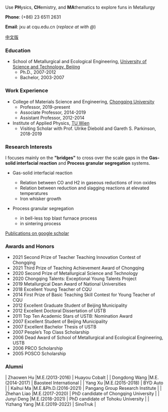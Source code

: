 Use **PH**ysics, **CH**emistry, and **MA**thematics to explore funs in Metallurgy

**Phone**: (+86) 23 6511 2631

**Email**: jxu at cqu.edu.cn (_replace at with @_)

[中文版](./Chinese-page.html)

### Education

- School of Metallurgical and Ecological Engineering, <a href="https://en.wikipedia.org/wiki/University_of_Science_and_Technology_Beijing">University of Science and Technology, Beijing</a>
  - Ph.D., 2007-2012
  - Bachelor, 2003-2007

### Work Experience

- College of Materials Science and Engineering, <a href="https://en.wikipedia.org/wiki/Chongqing_University">Chongqing University</a>
  - Professor, 2019-present
  - Associate Professor, 2014-2019
  - Assistant Professor, 2012-2014
- Institute of Applied Physics, <a href="https://en.wikipedia.org/wiki/TU_Wien">TU Wien</a>
  - Visiting Scholar with Prof. Ulrike Diebold and Gareth S. Parkinson, 2018-2019

### Research Interests

I focuses mainly on the **"bridges"** to cross over the scale gaps in the **Gas-solid interfacial reaction** and **Process granular segregation** systems. 

- Gas-solid interfacial reaction
  - Relation between CO and H2 in gaseous reductions of iron oxides
  - Relation between reduction and slagging reactions at elevated temperatures
  - Iron whisker growth

- Process granular segregation
  - in bell-less top blast furnace process
  - in sintering process

[Publications on google scholar](https://scholar.google.com/citations?user=A1FG06EAAAAJ&hl=EN)

### Awards and Honors
*   2021  Second Prize of Teacher Teaching Innovation Contest of Chongqing 
*   2021  Third Prize of Teaching Achievement Award of Chongqing 
*   2020  Second Prize of Metallurgical Science and Technology
*   2020  Chongqing Talents: Exceptional Young Talents Project
*   2019  Metallurgical Dean Award of National Universities
*   2018  Excellent Young Teacher of CQU
*   2014  First Prize of Basic Teaching Skill Contest for Young Teacher of CQU
*   2012  Excellent Graduate Student of Beijing Municipality
*   2012  Excellent Doctoral Dissertation of USTB
*   2011  Top Ten Academic Stars of USTB: Nomination Award
*   2007  Excellent Student of Beijing Municipality
*   2007  Excellent Bachelor Thesis of USTB
*   2007  People’s Top Class Scholarship
*   2006  Dead Award of School of Metallurgical and Ecological Engineering, USTB
*   2006  PRCO Scholarship
*   2005  POSCO Scholarship

### Alumni

| Zhaowen Hu |M.E.(2013-2016)    | Huayou Cobalt |
| Dongdong Wang |M.E.(2014-2017) | Baosteel International   | 
| Yang Xu |M.E.(2015-2018)       | BYD Auto      | 
| Kaihui Ma |M.E.&Ph.D.(2016-2021)     | Pangang Group Research Institute |
| Zhehan Liao |M.E.(2017-2020)   | PhD candidate of Chongqing University |
| Junyi Deng |M.E.(2018-2021)    | PhD candidate of Tohoku University |
| Yizhang Yang |M.E.(2019-2022)  | SinoTruk |
